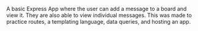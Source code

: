 A basic Express App where the user can add a message to a board and view it. They are also able to view individual messages.
This was made to practice routes, a templating language, data queries, and hosting an app.
